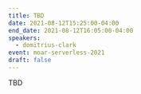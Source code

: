 ```yaml
---
title: TBD
date: 2021-08-12T15:25:00-04:00
end_date: 2021-08-12T16:05:00-04:00
speakers:
  - domitrius-clark
event: moar-serverless-2021
draft: false
---
```


TBD
